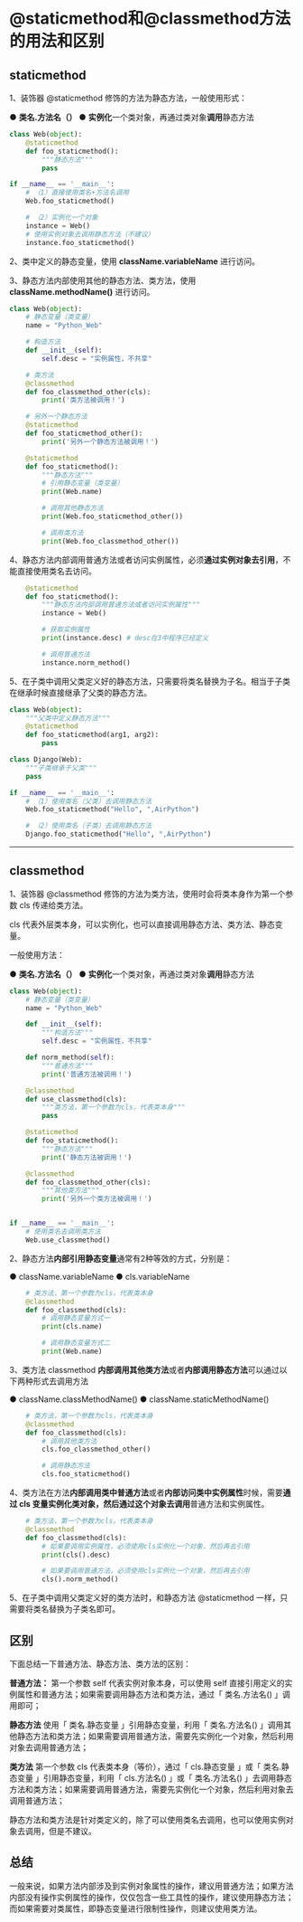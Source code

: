 # @staticmethod和@classmethod方法的用法和区别

## staticmethod

1、装饰器 @staticmethod 修饰的方法为静态方法，一般使用形式：

● **类名.方法名（）**
● **实例化**一个类对象，再通过类对象**调用**静态方法


```python
class Web(object):
    @staticmethod
    def foo_staticmethod():
        """静态方法"""
        pass

if __name__ == '__main__':
    # （1）直接使用类名+方法名调用
    Web.foo_staticmethod()

    # （2）实例化一个对象
    instance = Web()
    # 使用实例对象去调用静态方法（不建议）
    instance.foo_staticmethod() 
```

2、类中定义的静态变量，使用 **className.variableName** 进行访问。

3、静态方法内部使用其他的静态方法、类方法，使用 **className.methodName()** 进行访问。

```python
class Web(object):
    # 静态变量（类变量）
    name = "Python_Web"

    # 构造方法
    def __init__(self):
        self.desc = "实例属性，不共享"

    # 类方法
    @classmethod
    def foo_classmethod_other(cls):
        print('类方法被调用！')

    # 另外一个静态方法
    @staticmethod
    def foo_staticmethod_other():
        print('另外一个静态方法被调用！')

    @staticmethod
    def foo_staticmethod():
        """静态方法"""
        # 引用静态变量（类变量）
        print(Web.name) 

        # 调用其他静态方法
        print(Web.foo_staticmethod_other()) 

        # 调用类方法
        print(Web.foo_classmethod_other())
```

4、静态方法内部调用普通方法或者访问实例属性，必须**通过实例对象去引用**，不能直接使用类名去访问。

```python
    @staticmethod
    def foo_staticmethod():
        """静态方法内部调用普通方法或者访问实例属性"""
        instance = Web()

        # 获取实例属性
        print(instance.desc) # desc在3中程序已经定义

        # 调用普通方法
        instance.norm_method()
```

5、在子类中调用父类定义好的静态方法，只需要将类名替换为子名。相当于子类在继承时候直接继承了父类的静态方法。

```python
class Web(object):
    """父类中定义静态方法"""
    @staticmethod
    def foo_staticmethod(arg1, arg2):
        pass

class Django(Web):
    """子类继承于父类"""
    pass

if __name__ == '__main__':
    # （1）使用类名（父类）去调用静态方法
    Web.foo_staticmethod("Hello", ",AirPython")

    # （2）使用类名（子类）去调用静态方法
    Django.foo_staticmethod("Hello", ",AirPython")
```

***

## classmethod

1、装饰器 @classmethod 修饰的方法为类方法，使用时会将类本身作为第一个参数 cls 传递给类方法。

cls 代表外层类本身，可以实例化，也可以直接调用静态方法、类方法、静态变量。

一般使用方法：

● **类名.方法名（）**
● **实例化**一个类对象，再通过类对象**调用**静态方法

```python
class Web(object):
    # 静态变量（类变量）
    name = "Python_Web"

    def __init__(self):
        """构造方法"""
        self.desc = "实例属性，不共享"

    def norm_method(self):
        """普通方法"""
        print('普通方法被调用！')

    @classmethod
    def use_classmethod(cls):
        """类方法，第一个参数为cls，代表类本身"""
        pass

    @staticmethod
    def foo_staticmethod():
        """静态方法"""
        print('静态方法被调用！')

    @classmethod
    def foo_classmethod_other(cls):
        """其他类方法"""
        print('另外一个类方法被调用！')


if __name__ == '__main__':
    # 使用类名去调用类方法
    Web.use_classmethod()
```

2、静态方法**内部引用静态变量**通常有2种等效的方式，分别是：

● className.variableName
● cls.variableName

```python
    # 类方法，第一个参数为cls，代表类本身
    @classmethod
    def foo_classmethod(cls):
        # 调用静态变量方式一
        print(cls.name)

        # 调用静态变量方式二
        print(Web.name)
```

3、类方法 classmethod **内部调用其他类方法**或者**内部调用静态方法**可以通过以下两种形式去调用方法

 ● className.classMethodName()
 ● className.staticMethodName()

```python
    # 类方法，第一个参数为cls，代表类本身
    @classmethod
    def foo_classmethod(cls):
        # 调用其他类方法
        cls.foo_classmethod_other()

        # 调用静态方法
        cls.foo_staticmethod()
```
 
 4、类方法在方法**内部调用类中普通方法**或者**内部访问类中实例属性**时候，需要**通过 cls 变量实例化类对象，然后通过这个对象去调用**普通方法和实例属性。

```python
    # 类方法，第一个参数为cls，代表类本身
    @classmethod
    def foo_classmethod(cls):
        # 如果要调用实例属性，必须使用cls实例化一个对象，然后再去引用
        print(cls().desc)

        # 如果要调用普通方法，必须使用cls实例化一个对象，然后再去引用
        cls().norm_method()
```

5、在子类中调用父类定义好的类方法时，和静态方法 @staticmethod 一样，只需要将类名替换为子类名即可。

## 区别
下面总结一下普通方法、静态方法、类方法的区别：

**普通方法：** 第一个参数 self 代表实例对象本身，可以使用 self 直接引用定义的实例属性和普通方法；如果需要调用静态方法和类方法，通过「 类名.方法名() 」调用即可；

**静态方法** 使用「 类名.静态变量 」引用静态变量，利用「 类名.方法名() 」调用其他静态方法和类方法；如果需要调用普通方法，需要先实例化一个对象，然后利用对象去调用普通方法；

**类方法** 第一个参数 cls 代表类本身（等价），通过「 cls.静态变量 」或「 类名.静态变量 」引用静态变量，利用「 cls.方法名() 」或「 类名.方法名() 」去调用静态方法和类方法；如果需要调用普通方法，需要先实例化一个对象，然后利用对象去调用普通方法；

静态方法和类方法是针对类定义的，除了可以使用类名去调用，也可以使用实例对象去调用，但是不建议。

## 总结
一般来说，如果方法内部涉及到实例对象属性的操作，建议用普通方法；如果方法内部没有操作实例属性的操作，仅仅包含一些工具性的操作，建议使用静态方法；而如果需要对类属性，即静态变量进行限制性操作，则建议使用类方法。
